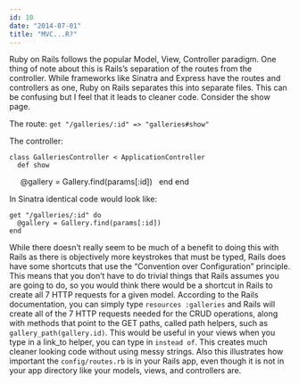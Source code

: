 ```yaml
---
id: 10
date: "2014-07-01"
title: "MVC...R?"
---
```

Ruby on Rails follows the popular Model, View, Controller paradigm. One thing of note about this is Rails’s separation of the routes from the controller. While frameworks like Sinatra and Express have the routes and controllers as one, Ruby on Rails separates this into separate files. This can be confusing but I feel that it leads to cleaner code. Consider the show page.

The route: `get "/galleries/:id" => "galleries#show"`

The controller:  
  
    class GalleriesController < ApplicationController
      def show
        @gallery = Gallery.find(params[:id])
      end
    end

In Sinatra identical code would look like:  
    
    get "/galleries/:id" do
      @gallery = Gallery.find(params[:id])
    end

While there doesn’t really seem to be much of a benefit to doing this with Rails as there is objectively more keystrokes that must be typed, Rails does have some shortcuts that use the “Convention over Configuration” principle. This means that you don’t have to do trivial things that Rails assumes you are going to do, so you would think there would be a shortcut in Rails to create all 7 HTTP requests for a given model. According to the Rails documentation, you can simply type `resources :galleries` and Rails will create all of the 7 HTTP requests needed for the CRUD operations, along with methods that point to the GET paths, called path helpers, such as `gallery_path(gallery.id)`. This would be useful in your views when you type in a link\_to helper, you can type in `` instead of ``. This creates much cleaner looking code without using messy strings. Also this illustrates how important the `config/routes.rb` is in your Rails app, even though it is not in your app directory like your models, views, and controllers are. 